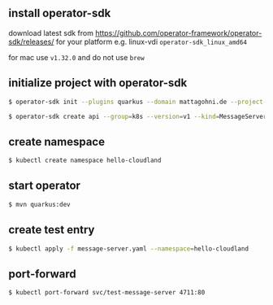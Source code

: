 ## install operator-sdk
download latest sdk from https://github.com/operator-framework/operator-sdk/releases/ for your platform
e.g. linux-vdi `operator-sdk_linux_amd64`

for mac use `v1.32.0` and do not use `brew`

## initialize project with operator-sdk
```bash
$ operator-sdk init --plugins quarkus --domain mattagohni.de --project-version 3
```

```bash
$ operator-sdk create api --group=k8s --version=v1 --kind=MessageServer --namespaced --plugins quarkus
```

## create namespace
```bash
$ kubectl create namespace hello-cloudland
```

## start operator
```bash
$ mvn quarkus:dev
```

## create test entry
```bash
$ kubectl apply -f message-server.yaml --namespace=hello-cloudland
```

## port-forward
```bash
$ kubectl port-forward svc/test-message-server 4711:80
```

